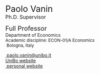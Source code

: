 <span style="font-size: 20pt; color: var(--global-theme-color);"> Paolo Vanin </span> <br> <span style="font-size: 12pt; color: var(--global-theme-color);"> Ph.D. Supervisor </span>

<span style="font-size: 15pt;"> Full Professor </span> <br> Department of Economics <br> <span style="font-size: 10pt;"> Academic discipline: ECON-01/A Economics </span> <br> <span style="font-size: 10pt;"> <i class="fa-solid fa-location-dot"></i> &nbsp;Bologna, Italy</span>

[<i class="fa-solid fa-envelope"></i> &nbsp;paolo.vanin@unibo.it](mailto:paolo.vanin@unibo.it) <br>
[<i class="fa-solid fa-graduation-cap"></i> UniBo website](https://www.unibo.it/sitoweb/paolo.vanin/en) <br>
[<i class="fa-solid fa-arrow-up-right-from-square"></i> &nbsp;personal website](https://sites.google.com/site/paolovanin/)
